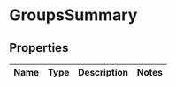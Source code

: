 
# GroupsSummary

## Properties
Name | Type | Description | Notes
------------ | ------------- | ------------- | -------------



